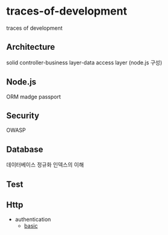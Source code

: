 # traces-of-development

traces of development

## Architecture

solid
controller-business layer-data access layer (node.js 구성)

## Node.js

ORM
madge
passport

## Security

OWASP

## Database

데이터베이스 정규화
인덱스의 이해

## Test

## Http

- authentication
  - [basic](https://healthy-dev.tistory.com/33)

